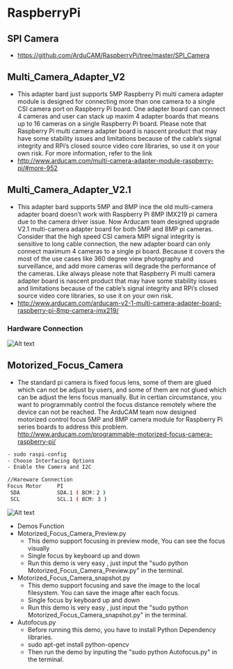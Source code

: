 # RaspberryPi
## SPI Camera
- https://github.com/ArduCAM/RaspberryPi/tree/master/SPI_Camera

## Multi_Camera_Adapter_V2
- This adapter bard just supports 5MP
Raspberry Pi multi camera adapter module is designed for connecting more than one camera to a single CSI camera port on Raspberry Pi board. One adapter board can connect 4 cameras and user can stack up maxim 4 adapter boards that means up to 16 cameras on a single Raspberry Pi board. Please note that Raspberry Pi multi camera adapter board is nascent product that may have some stability issues and limitations because of the cable’s signal integrity and RPi’s closed source video core libraries, so use it on your own risk.
For more information, refer to the link
- http://www.arducam.com/multi-camera-adapter-module-raspberry-pi/#more-952

## Multi_Camera_Adapter_V2.1
- This adapter bard supports 5MP and 8MP
ince the old multi-camera adapter board doesn’t work with Raspberry Pi 8MP IMX219 pi camera due to the camera driver issue. Now Arducam team designed upgrade V2.1 multi-camera adapter board for both 5MP and 8MP pi cameras. Consider that the high speed CSI camera MIPI signal integrity is sensitive to long cable connection, the new adapter board can only connect maximum 4 cameras to a single pi board. Because it covers the most of the use cases like 360 degree view photography and surveillance, and add more cameras will degrade the performance of the cameras. Like always please note that Raspberry Pi multi camera adapter board is nascent product that may have some stability issues and limitations because of the cable’s signal integrity and RPi’s closed source video core libraries, so use it on your own risk.
- http://www.arducam.com/arducam-v2-1-multi-camera-adapter-board-raspberry-pi-8mp-camera-imx219/
### Hardware Connection
![Alt text](https://github.com/ArduCAM/RaspberryPi/blob/master/data/Multi_Camera_Adapter_V2.1.png)

## Motorized_Focus_Camera
- The standard pi camera is fixed focus lens, some of them are glued which can not be adjust by users, and some of them are not glued which can be adjust the lens focus manually. But in certian circumstance, you want to programmably control the focus distance remotely where the device can not be reached. The ArduCAM team now designed motorized control focus 5MP and 8MP camera module for Raspberry Pi series boards to address this problem.
http://www.arducam.com/programmable-motorized-focus-camera-raspberry-pi/
```Bash
- sudo raspi-config
- Choose Interfacing Options
- Enable the Camera and I2C 
```
```Bash
//Hareware Connection
Focus Motor     PI
 SDA            SDA.1 ( BCM：2 )
 SCL            SCL.1 ( BCM: 3 )
```
![Alt text](https://github.com/ArduCAM/RaspberryPi/blob/master/data/Motorized_Focus_Camera.jpg)
- Demos Function
 - Motorized_Focus_Camera_Preview.py
   - This demo support focusing in preview mode, You can see the focus visually
   - Single focus by keyboard up and down
   - Run this demo is very easy , just input the "sudo python Motorized_Focus_Camera_Preview.py" in the terminal.
 - Motorized_Focus_Camera_snapshot.py
    - This demo support focusing and save the image to the local filesystem. You can save the image after each focus.
    - Single focus by keyboard up and down
    - Run this demo is very easy , just input the "sudo python Motorized_Focus_Camera_snapshot.py" in the terminal.
 - Autofocus.py 
    - Before running this demo, you have to install Python Dependency libraries.
    - sudo apt-get install python-opencv 
    - Then run the demo by inputing the "sudo python Autofocus.py" in the terminal.